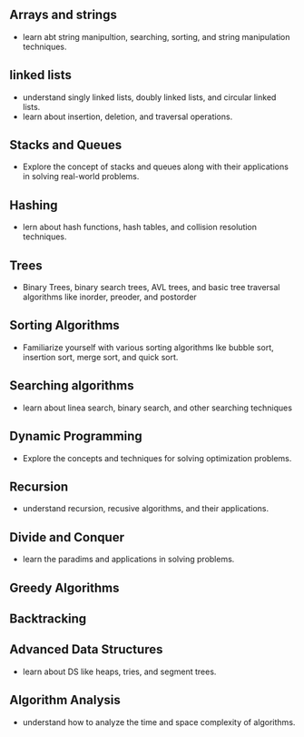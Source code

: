 ## Arrays and strings
- learn abt string manipultion, searching, sorting, and string manipulation techniques.
## linked lists
- understand singly linked lists, doubly linked lists, and circular linked lists.
- learn about insertion, deletion, and traversal operations.
## Stacks and Queues
- Explore the concept of stacks and queues along with their applications in solving real-world problems.
## Hashing
- lern about hash functions, hash tables, and collision resolution techniques.
## Trees
- Binary Trees, binary search trees, AVL trees, and basic tree traversal algorithms like inorder, preoder, and postorder
## Sorting Algorithms
- Familiarize yourself with various sorting algorithms lke bubble sort, insertion sort, merge sort, and quick sort.
## Searching algorithms
- learn about linea search, binary search, and other searching techniques
## Dynamic Programming
- Explore the concepts and techniques for solving optimization problems.
## Recursion
- understand recursion, recusive algorithms, and their applications.
## Divide and Conquer
- learn the paradims and applications in solving problems.
## Greedy Algorithms
## Backtracking
## Advanced Data Structures
- learn about DS like heaps, tries, and segment trees.
## Algorithm Analysis
- understand how to analyze the time and space complexity of algorithms.
